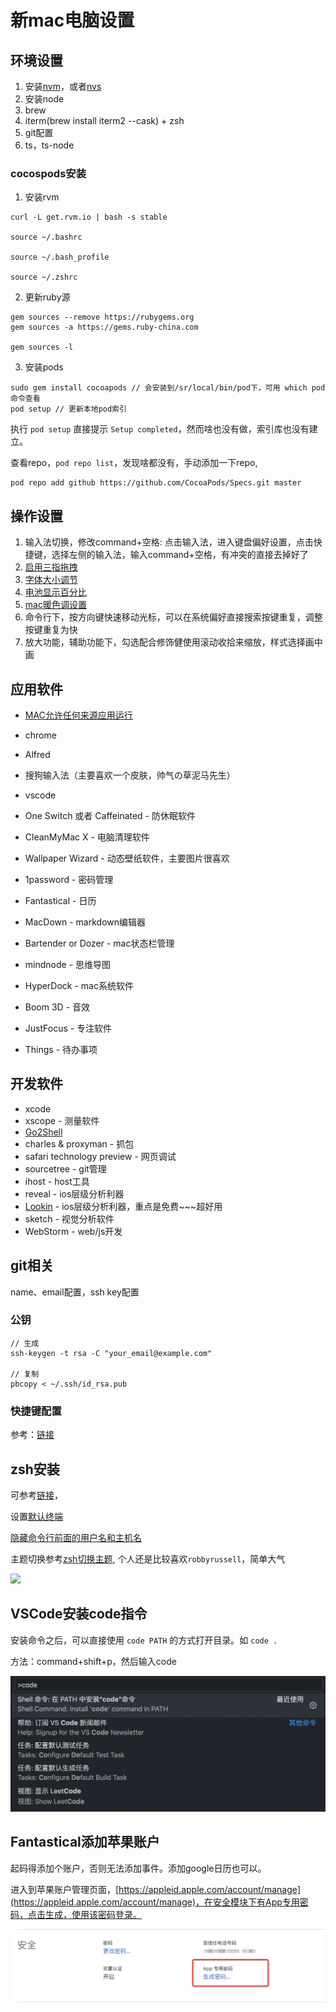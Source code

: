 # 新mac电脑设置

## 环境设置

1. 安装[nvm](https://njafei.github.io/2018/03/23/nvm-install/)，或者[nvs](https://chair.antfin-inc.com/advanced/nodejs/nvs.html)
2. 安装node
2. brew
3. iterm(brew install iterm2 --cask) + zsh
4. git配置
5. ts，ts-node


### cocospods安装

1. 安装rvm

```
curl -L get.rvm.io | bash -s stable 

source ~/.bashrc

source ~/.bash_profile

source ~/.zshrc
```

2. 更新ruby源

```
gem sources --remove https://rubygems.org
gem sources -a https://gems.ruby-china.com

gem sources -l
```

3. 安装pods

```
sudo gem install cocoapods // 会安装到/sr/local/bin/pod下，可用 which pod命令查看
pod setup // 更新本地pod索引
```

执行 `pod setup` 直接提示 `Setup completed`，然而啥也没有做，索引库也没有建立。

查看repo，`pod repo list`，发现啥都没有，手动添加一下repo,

```
pod repo add github https://github.com/CocoaPods/Specs.git master
```
## 操作设置

1. 输入法切换，修改command+空格: 点击输入法，进入键盘偏好设置，点击快捷键，选择左侧的输入法，输入command+空格，有冲突的直接去掉好了
2. [启用三指拖拽](https://support.apple.com/zh-cn/HT204609)
3. [字体大小调节](https://zhuanlan.zhihu.com/p/82412245)
4. [电池显示百分比](https://www.jianshu.com/p/904e1e9710bd)
5. [mac暖色调设置](https://jingyan.baidu.com/article/60ccbceb50823c64cab1978a.html)
6. 命令行下，按方向键快速移动光标，可以在系统偏好直接搜索按键重复，调整按键重复为快
7. 放大功能，辅助功能下，勾选配合修饰健使用滚动收拾来缩放，样式选择画中画


## 应用软件

- [MAC允许任何来源应用运行](https://www.jianshu.com/p/72ed5d2954e8)

- chrome
- Alfred
- 搜狗输入法（主要喜欢一个皮肤，帅气の草泥马先生）
- vscode
- One Switch 或者 Caffeinated - 防休眠软件
- CleanMyMac X - 电脑清理软件
- Wallpaper Wizard - 动态壁纸软件，主要图片很喜欢
- 1password - 密码管理
- Fantastical - 日历
- MacDown - markdown编辑器
- Bartender or Dozer - mac状态栏管理
- mindnode - 思维导图
- HyperDock - mac系统软件
- Boom 3D - 音效
- JustFocus - 专注软件
- Things - 待办事项

## 开发软件

- xcode
- xscope - 测量软件
- [Go2Shell](https://github.com/Breathleas/Go2Shell)
- charles & proxyman - 抓包
- safari technology preview - 网页调试
- sourcetree - git管理
- ihost - host工具
- reveal - ios层级分析利器
- [Lookin](https://lookin.work/) - ios层级分析利器，重点是免费~~~超好用
- sketch - 视觉分析软件
- WebStorm - web/js开发

## git相关

name、email配置，ssh key配置

### 公钥

```
// 生成
ssh-keygen -t rsa -C "your_email@example.com"

// 复制
pbcopy < ~/.ssh/id_rsa.pub

```

### 快捷键配置

参考：[链接](https://blog.csdn.net/u013294097/article/details/88832749)

## zsh安装

可参考[链接](https://blog.csdn.net/taurus_7c/article/details/115931601)，

设置[默认终端](https://blog.csdn.net/wujunlei1595848/article/details/82218194)

[隐藏命令行前面的用户名和主机名](https://blog.csdn.net/zmzwll1314/article/details/118410663)

主题切换参考[zsh切换主题](https://blog.csdn.net/qq_20924307/article/details/99873554), 个人还是比较喜欢`robbyrussell`，简单大气

<img src='https://user-images.githubusercontent.com/49100982/108254738-764b8700-716c-11eb-9a59-4deb8c8c6193.jpg' />

## VSCode安装code指令

安装命令之后，可以直接使用 `code PATH` 的方式打开目录。如 `code .`

方法：command+shift+p，然后输入code


<img src='./image/new-mac-2.png'>

## Fantastical添加苹果账户

起码得添加个账户，否则无法添加事件。添加google日历也可以。

进入到苹果账户管理页面，[https://appleid.apple.com/account/manage](https://appleid.apple.com/account/manage)，在安全模块下有App专用密码，点击生成，使用该密码登录。

<img src='./image/new-mac-1.png'>


